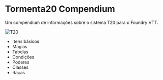 # Tormenta20 Compendium

Um compendium de informações sobre o sistema T20 para o Foundry VTT.

![T20](https://tormentarpg.com.br/wp-content/uploads/2020/05/Logo-Tormenta20.png)

- Itens básicos
- Magias
- Tabelas
- Condições
- Poderes
- Classes
- Raças
